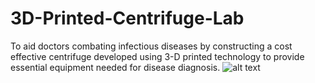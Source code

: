 # 3D-Printed-Centrifuge-Lab
To aid doctors combating infectious diseases by constructing a cost effective centrifuge developed using 3-D printed technology to provide essential equipment needed for disease diagnosis.
![alt text](https://raw.githubusercontent.com/cnaik2/3D-Printed-Centrifuge-Lab/master/to/bottom.png)
